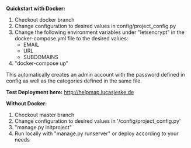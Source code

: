 **Quickstart with Docker:**
1. Checkout docker branch
2. Change configuration to desired values in config/project_config.py
3. Change the following environment variables under "letsencrypt" in the docker-compose.yml file to the desired values:
   - EMAIL
   - URL
   - SUBDOMAINS
4. "docker-compose up"

This automatically creates an admin account with the password defined in config as well as the categories defined in the same file.


**Test Deployment here:** http://helpmap.lucasjeske.de


**Without Docker:**
1. Checkout master branch
2. Change configuration to desired values in '/config/project_config.py'
3. "manage.py initproject"
4. Run locally with "manage.py runserver" or deploy according to your needs
